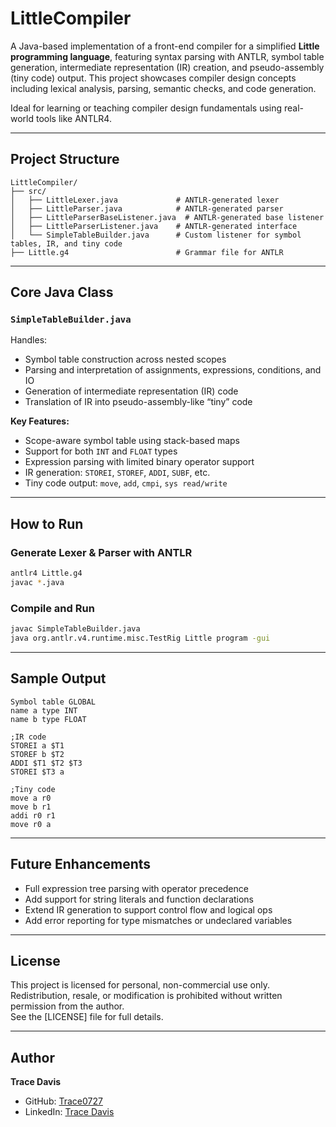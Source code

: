 # LittleCompiler

A Java-based implementation of a front-end compiler for a simplified **Little programming language**, featuring syntax parsing with ANTLR, symbol table generation, intermediate representation (IR) creation, and pseudo-assembly (tiny code) output. This project showcases compiler design concepts including lexical analysis, parsing, semantic checks, and code generation.

Ideal for learning or teaching compiler design fundamentals using real-world tools like ANTLR4.

---

## Project Structure

```
LittleCompiler/
├── src/
│   ├── LittleLexer.java             # ANTLR-generated lexer
│   ├── LittleParser.java            # ANTLR-generated parser
│   ├── LittleParserBaseListener.java  # ANTLR-generated base listener
│   ├── LittleParserListener.java    # ANTLR-generated interface
│   └── SimpleTableBuilder.java      # Custom listener for symbol tables, IR, and tiny code
├── Little.g4                        # Grammar file for ANTLR
```

---

## Core Java Class

### `SimpleTableBuilder.java`
Handles:
- Symbol table construction across nested scopes
- Parsing and interpretation of assignments, expressions, conditions, and IO
- Generation of intermediate representation (IR) code
- Translation of IR into pseudo-assembly-like “tiny” code

**Key Features:**
- Scope-aware symbol table using stack-based maps
- Support for both `INT` and `FLOAT` types
- Expression parsing with limited binary operator support
- IR generation: `STOREI`, `STOREF`, `ADDI`, `SUBF`, etc.
- Tiny code output: `move`, `add`, `cmpi`, `sys read/write`

---

## How to Run

### Generate Lexer & Parser with ANTLR
```bash
antlr4 Little.g4
javac *.java
```

### Compile and Run
```bash
javac SimpleTableBuilder.java
java org.antlr.v4.runtime.misc.TestRig Little program -gui
```

---

## Sample Output

```
Symbol table GLOBAL
name a type INT
name b type FLOAT

;IR code
STOREI a $T1
STOREF b $T2
ADDI $T1 $T2 $T3
STOREI $T3 a

;Tiny code
move a r0
move b r1
addi r0 r1
move r0 a
```

---

## Future Enhancements

- Full expression tree parsing with operator precedence
- Add support for string literals and function declarations
- Extend IR generation to support control flow and logical ops
- Add error reporting for type mismatches or undeclared variables

---

## License
This project is licensed for personal, non-commercial use only. Redistribution, resale, or modification is prohibited without written permission from the author.  
See the [LICENSE] file for full details.

---

## Author  
**Trace Davis**  
- GitHub: [Trace0727](https://github.com/Trace0727)  
- LinkedIn: [Trace Davis](https://www.linkedin.com/in/trace-d-926380138/)
